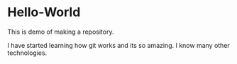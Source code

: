 # Hello-World
This is demo of making a repository.

I have started learning how git works and its so amazing. 
I know many other technologies.
